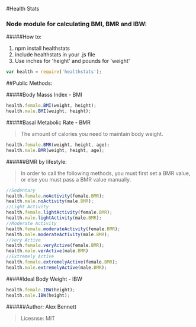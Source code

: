 #Health Stats

### Node module for calculating BMI, BMR and IBW:

#####How to:
1. npm install healthstats
2. include healthstats in your .js file
3. Use inches for 'height' and pounds for 'weight'
 
```javascript
var health = require('healthstats');
```
##Public Methods:

#####Body Masss Index - BMI
```javascript
health.female.BMI(weight, height);
health.male.BMI(weight, height);
```
#####Basal Metabolic Rate - BMR
>The amount of calories you need to
maintain body weight.
```javascript
health.female.BMR(weight, height, age);
health.male.BMR(weight, height, age);
```

######BMR by lifestyle:

> In order to call the following methods, you must first set a BMR value, or else you must pass a BMR value manually.
``` javascript
//Sedentary 
health.female.noActivity(female.BMR);
health.male.noActivity(male.BMR);
//Light Activity 
health.female.lightActivity(female.BMR);
health.male.lightActivity(male.BMR);
//Moderate Activity 
health.female.moderateActivity(female.BMR);
health.male.moderateActivity(male.BMR);
//Very Active
health.female.veryActive(female.BMR);
health.male.verActive(male.BMR)
//Extremely Active
health.female.extremelyActive(female.BMR);
health.male.extremelyActive(male.BMR);
```

#####Ideal Body Weight - IBW
```javascript
health.female.IBW(height);
health.male.IBW(height);
```

######Author: Alex Bennett
> Licesnse: MIT


